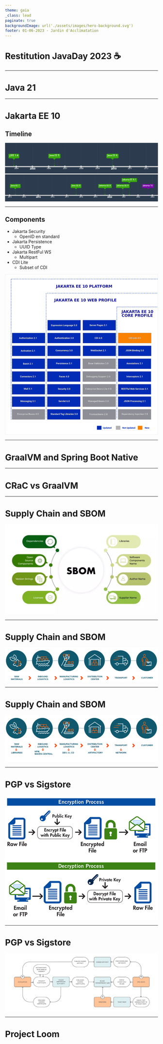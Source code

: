 ```yaml
---
theme: gaia
_class: lead
paginate: true
backgroundImage: url('./assets/images/hero-background.svg')
footer: 01-06-2023 - Jardin d'Acclimatation
---
```

# Restitution JavaDay 2023 ☕

---
# Java 21

---
# Jakarta EE 10

## Timeline

![auto](./assets/images/timeline_jakarta_1.png)
![auto](./assets/images/timeline_jakarta_2.png)


---
<!-- _footer: Jakarta EE 10 -->
## Components

* Jakarta Security
  - OpenID en standard
* Jakarta Persistence
  - UUID Type
* Jakarta RestFul WS
  - Multipart
* CDI Lite
  - Subset of CDI

![bg 80% right:60%](./assets/images/jakarta-ee-10.png)

<!-- 
Jakarta: Specifications, meaning that use these annotations as much as possible 

Core Profile: new minimal profile for microservices
-->
---
# GraalVM and Spring Boot Native


---
# CRaC vs GraalVM


---
# Supply Chain and SBOM

![bg 55%](./assets/images/sbom.webp)

<!-- cf. Blackduck, dependencyTrack, etc. -->
---
<!-- _footer: Supply Chain and SBOM -->
# Supply Chain and SBOM

![bg 80%](./assets/images/supply_chain.png)

---
<!-- _footer: Supply Chain and SBOM -->
# Supply Chain and SBOM

![bg 80%](./assets/images/supply_chain_digital.png)

<!-- Idée: faciliter la commercialisation, identification des defects, etc. -->
---
<!-- _footer: Supply Chain and SBOM -->
# PGP vs Sigstore

![bg 40%](./assets/images/pgp.png)

<!-- Echange de clé: chiant, contrainte: jamais perdre la clé privé -->
---
<!-- _footer: Supply Chain and SBOM -->
# PGP vs Sigstore

![bg 80%](./assets/images/sigstore.png)

<!-- Signature "sans clés"
Fulcio: certificat a durée de vie limitée: 10m
Rekor: stocke les certifs dans un transparency log

Encore des problématiques a résoudre: Qui croire? 
Et reste toujours un "probleme": checker les signatures! -->
---
# Project Loom
